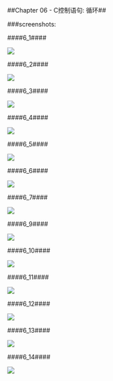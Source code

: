 ##Chapter 06 - C控制语句: 循环##

###screenshots:

####6_1####

![](https://github.com/PytLab/C-Primer-Plus/blob/master/ch06/screenshots/6_1_out.gif)

####6_2####

![](https://github.com/PytLab/C-Primer-Plus/blob/master/ch06/screenshots/6_2_out.gif)

####6_3####

![](https://github.com/PytLab/C-Primer-Plus/blob/master/ch06/screenshots/6_3_out.gif)

####6_4####

![](https://github.com/PytLab/C-Primer-Plus/blob/master/ch06/screenshots/6_4_out.gif)

####6_5####

![](https://github.com/PytLab/C-Primer-Plus/blob/master/ch06/screenshots/6_5_out.gif)

####6_6####

![](https://github.com/PytLab/C-Primer-Plus/blob/master/ch06/screenshots/6_6_out.gif)

####6_7####

![](https://github.com/PytLab/C-Primer-Plus/blob/master/ch06/screenshots/6_7_out.gif)

####6_9####

![](https://github.com/PytLab/C-Primer-Plus/blob/master/ch06/screenshots/6_9_out.gif)

####6_10####

![](https://github.com/PytLab/C-Primer-Plus/blob/master/ch06/screenshots/6_10_out.gif)

####6_11####

![](https://github.com/PytLab/C-Primer-Plus/blob/master/ch06/screenshots/6_11_out.gif)

####6_12####

![](https://github.com/PytLab/C-Primer-Plus/blob/master/ch06/screenshots/6_12_out.gif)

####6_13####

![](https://github.com/PytLab/C-Primer-Plus/blob/master/ch06/screenshots/6_13_out.gif)

####6_14####

![](https://github.com/PytLab/C-Primer-Plus/blob/master/ch06/screenshots/6_14_out.gif)